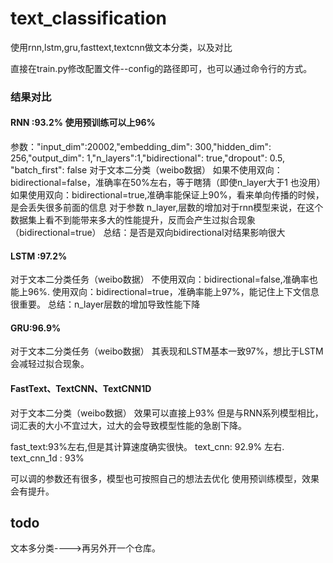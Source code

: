 # text_classification

使用rnn,lstm,gru,fasttext,textcnn做文本分类，以及对比

直接在train.py修改配置文件--config的路径即可，也可以通过命令行的方式。

### 结果对比
#### RNN :93.2% 使用预训练可以上96%             
参数："input_dim":20002,"embedding_dim": 300,"hidden_dim": 256,"output_dim": 1,"n_layers":1,"bidirectional": true,"dropout": 0.5, "batch_first": false
对于文本二分类（weibo数据）
如果不使用双向：bidirectional=false，准确率在50%左右，等于瞎猜（即使n_layer大于1 也没用）
如果使用双向：bidirectional=true,准确率能保证上90%，看来单向传播的时候，是会丢失很多前面的信息
对于参数 n_layer,层数的增加对于rnn模型来说，在这个数据集上看不到能带来多大的性能提升，反而会产生过拟合现象（bidirectional=true）
总结：是否是双向bidirectional对结果影响很大
#### LSTM :97.2%
对于文本二分类任务（weibo数据）
不使用双向：bidirectional=false,准确率也能上96%.
使用双向：bidirectional=true，准确率能上97%，能记住上下文信息很重要。
总结：n_layer层数的增加导致性能下降

#### GRU:96.9%
对于文本二分类任务（weibo数据）
其表现和LSTM基本一致97%，想比于LSTM 会减轻过拟合现象。

#### FastText、TextCNN、TextCNN1D
对于文本二分类（weibo数据）
效果可以直接上93%
但是与RNN系列模型相比，词汇表的大小不宜过大，过大的会导致模型性能的急剧下降。

fast_text:93%左右,但是其计算速度确实很快。
text_cnn: 92.9% 左右.
text_cnn_1d : 93%


可以调的参数还有很多，模型也可按照自己的想法去优化
使用预训练模型，效果会有提升。



## todo
文本多分类---->再另外开一个仓库。



